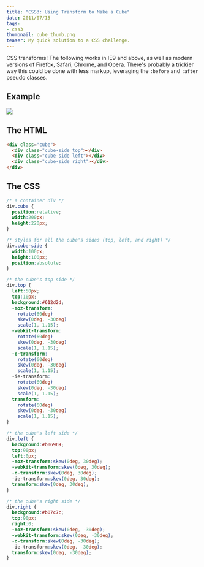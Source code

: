 ```yaml
---
title: "CSS3: Using Transform to Make a Cube"
date: 2011/07/15
tags:
- css3
thumbnail: cube_thumb.png
teaser: My quick solution to a CSS challenge.
---
```


CSS transforms! The following works in IE9 and above, as well as modern versions of Firefox, Safari, Chrome, and Opera. There's probably a trickier way this could be done with less markup, leveraging the <code>:before</code> and <code>:after</code> pseudo classes.

## Example

<img src="/images/blog/cube.png" />

## The HTML

``` html
<div class="cube">
  <div class="cube-side top"></div>
  <div class="cube-side left"></div>
  <div class="cube-side right"></div>
</div>
```

## The CSS

``` css
/* a container div */
div.cube {
  position:relative;
  width:200px;
  height:220px;
}

/* styles for all the cube's sides (top, left, and right) */
div.cube-side {
  width:100px;
  height:100px;
  position:absolute;
}

/* the cube's top side */
div.top {
  left:50px;
  top:10px;
  background:#612d2d;
  -moz-transform:
    rotate(60deg)
    skew(0deg, -30deg)
    scale(1, 1.15);
  -webkit-transform:
    rotate(60deg)
    skew(0deg, -30deg)
    scale(1, 1.15);
  -o-transform:
    rotate(60deg)
    skew(0deg, -30deg)
    scale(1, 1.15);
  -ie-transform:
    rotate(60deg)
    skew(0deg, -30deg)
    scale(1, 1.15);
  transform:
    rotate(60deg)
    skew(0deg, -30deg)
    scale(1, 1.15);
}

/* the cube's left side */
div.left {
  background:#b06969;
  top:90px;
  left:0px;
  -moz-transform:skew(0deg, 30deg);
  -webkit-transform:skew(0deg, 30deg);
  -o-transform:skew(0deg, 30deg);
  -ie-transform:skew(0deg, 30deg);
  transform:skew(0deg, 30deg);
}

/* the cube's right side */
div.right {
  background:#b07c7c;
  top:90px;
  right:0;
  -moz-transform:skew(0deg, -30deg);
  -webkit-transform:skew(0deg, -30deg);
  -o-transform:skew(0deg, -30deg);
  -ie-transform:skew(0deg, -30deg);
  transform:skew(0deg, -30deg);
}
```
